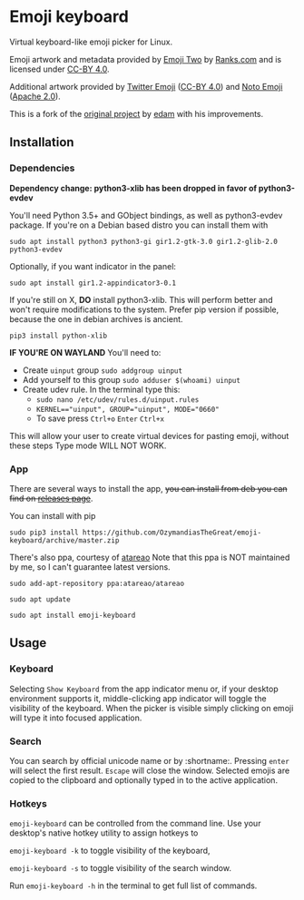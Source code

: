 # Emoji keyboard

Virtual keyboard-like emoji picker for Linux.

Emoji artwork and metadata provided by [Emoji Two](https://emojitwo.github.io/)
by [Ranks.com](http://www.ranks.com/) and is licensed under
[CC-BY 4.0](https://creativecommons.org/licenses/by/4.0/legalcode).

Additional artwork provided by
[Twitter Emoji](https://github.com/twitter/twemoji)
([CC-BY 4.0](https://creativecommons.org/licenses/by/4.0/legalcode)) and
[Noto Emoji](https://github.com/googlei18n/noto-emoji)
([Apache 2.0](https://github.com/googlei18n/noto-emoji/blob/master/LICENSE)).

This is a fork of the
[original project](https://github.com/OzymandiasTheGreat/emoji-keyboard) by
[edam](http://ed.am/) with his improvements.

## Installation

### Dependencies

**Dependency change: python3-xlib has been dropped in favor of python3-evdev**

You'll need Python 3.5+ and GObject bindings, as well as python3-evdev package.
If you're on a Debian based distro you can install them with

`sudo apt install python3 python3-gi gir1.2-gtk-3.0 gir1.2-glib-2.0
python3-evdev`

Optionally, if you want indicator in the panel:

`sudo apt install gir1.2-appindicator3-0.1`

If you're still on X, **DO** install python3-xlib. This will perform better and won't require modifications to the system.
Prefer pip version if possible, because the one in debian archives is ancient.

`pip3 install python-xlib`

**IF YOU'RE ON WAYLAND**
You'll need to:
- Create `uinput` group `sudo addgroup uinput`
- Add yourself to this group `sudo adduser $(whoami) uinput`
- Create udev rule. In the terminal type this:
	- `sudo nano /etc/udev/rules.d/uinput.rules`
	- `KERNEL=="uinput", GROUP="uinput", MODE="0660"`
	- To save press `Ctrl+o` `Enter` `Ctrl+x`

This will allow your user to create virtual devices for pasting emoji, without these steps Type mode WILL NOT WORK.


### App

There are several ways to install the app, ~~you can install from deb you can
find on
[releases page](https://github.com/OzymandiasTheGreat/emoji-keyboard/releases)~~.

You can install with pip

`sudo pip3 install
https://github.com/OzymandiasTheGreat/emoji-keyboard/archive/master.zip`

There's also ppa, courtesy of [atareao](https://github.com/atareao)
Note that this ppa is NOT maintained by me, so I can't guarantee latest versions.

`sudo add-apt-repository ppa:atareao/atareao`

`sudo apt update`

`sudo apt install emoji-keyboard`

## Usage

### Keyboard

Selecting `Show Keyboard` from the app indicator menu or, if your desktop
environment supports it, middle-clicking app indicator will toggle the visibility
of the keyboard. When the picker is visible simply clicking on emoji will type it
into focused application.

### Search

You can search by official unicode name or by :shortname:.  Pressing `enter`
will select the first result.  `Escape` will close the window.  Selected emojis
are copied to the clipboard and optionally typed in to the active application.

### Hotkeys

`emoji-keyboard` can be controlled from the command line. Use your desktop's
native hotkey utility to assign hotkeys to

`emoji-keyboard -k` to toggle visibility of the keyboard,

`emoji-keyboard -s` to toggle visibility of the search window.

Run `emoji-keyboard -h` in the terminal to get full list of commands.
